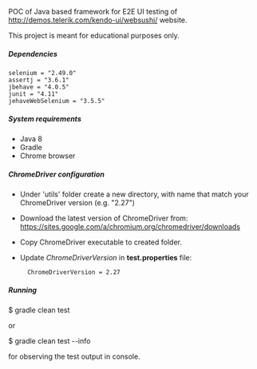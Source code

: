 POC of Java based framework for E2E UI testing of http://demos.telerik.com/kendo-ui/websushi/ website.

This project is meant for educational purposes only. 

##### Dependencies

    selenium = "2.49.0"
    assertj = "3.6.1"
    jbehave = "4.0.5"
    junit = "4.11"
    jehaveWebSelenium = "3.5.5"

##### System requirements

* Java 8
* Gradle
* Chrome browser

##### ChromeDriver configuration

* Under 'utils' folder create a new directory, with name that match your ChromeDriver version (e.g. "2.27")

* Download the latest version of ChromeDriver from:
  https://sites.google.com/a/chromium.org/chromedriver/downloads

* Copy ChromeDriver executable to created folder.

* Update *ChromeDriverVersion* in **test.properties** file:

        ChromeDriverVersion = 2.27

##### Running

$ gradle clean test

or

$ gradle clean test --info

for observing the test output in console.
